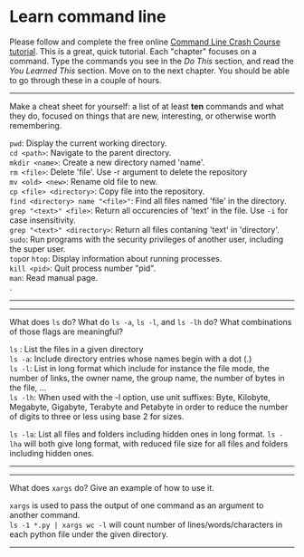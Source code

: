 # Learn command line

Please follow and complete the free online [Command Line Crash Course
tutorial](http://cli.learncodethehardway.org/book/). This is a great,
quick tutorial. Each "chapter" focuses on a command. Type the commands
you see in the _Do This_ section, and read the _You Learned This_
section. Move on to the next chapter. You should be able to go through
these in a couple of hours.


---

Make a cheat sheet for yourself: a list of at least **ten** commands and what they do, focused on things that are new, interesting, or otherwise worth remembering.

`pwd`: Display the current working directory. <br>
`cd <path>`: Navigate to the parent directory. <br>
`mkdir <name>`: Create a new directory named 'name'. <br>
`rm <file>`: Delete 'file'. Use -r argument to delete the repository <br>
`mv <old> <new>`: Rename old file to new. <br>
`cp <file> <directory>`: Copy file into the repository. <br>
`find <directory> name "<file>"`: Find all files named 'file' in the directory. <br>
`grep "<text>" <file>`: Return all occurencies of 'text' in the file. Use `-i` for case insensitivity. <br>
`grep "<text>" <directory>`: Return all files contaning 'text' in 'directory'. <br>
`sudo`: Run programs with the security privileges of another user, including the super user. <br>
`top`or `htop`: Display information about running processes. <br>
`kill <pid>`: Quit process number "pid". <br>
`man`: Read manual page. <br>.

---


---

What does `ls` do? What do `ls -a`, `ls -l`, and `ls -lh` do? What combinations of those flags are meaningful?

`ls` : List the files in a given directory <br>
`ls -a`: Include directory entries whose names begin with a dot (.) <br>
`ls -l`: List in long format which include for instance the file mode, the number of links, the owner name, the group name, the number of bytes in the file, ... <br>
`ls -lh`: When used with the -l option, use unit suffixes: Byte, Kilobyte, Megabyte, Gigabyte, Terabyte and Petabyte in order to reduce the number of digits to three or less using base 2 for sizes.

`ls -la`: List all files and folders including hidden ones in long format.
`ls -lha` will both give long format, with reduced file size for all files and folders including hidden ones.

---


---

What does `xargs` do? Give an example of how to use it.

`xargs` is used to pass the output of one command as an argument to another command. <br>
`ls -1 *.py | xargs wc -l` will count number of lines/words/characters in each python  file under the given directory.

---

